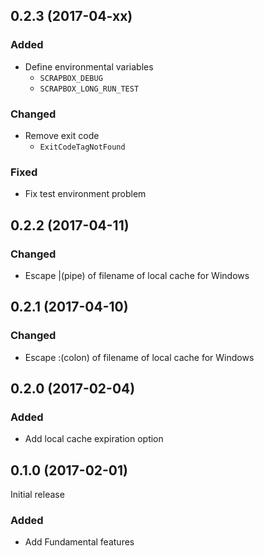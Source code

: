 ## 0.2.3 (2017-04-xx)

### Added

- Define environmental variables
  - `SCRAPBOX_DEBUG`
  - `SCRAPBOX_LONG_RUN_TEST`

### Changed

- Remove exit code
  - `ExitCodeTagNotFound`

### Fixed

- Fix test environment problem

## 0.2.2 (2017-04-11)

### Changed

- Escape |(pipe) of filename of local cache for Windows

## 0.2.1 (2017-04-10)

### Changed

- Escape :(colon) of filename of local cache for Windows

## 0.2.0 (2017-02-04)

### Added

- Add local cache expiration option

## 0.1.0 (2017-02-01)

Initial release

### Added

- Add Fundamental features
